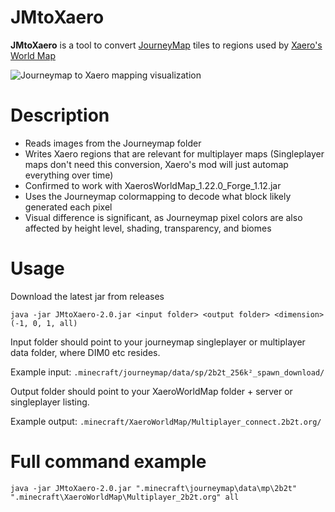 # JMtoXaero

**JMtoXaero** is a tool to convert [JourneyMap](https://www.curseforge.com/minecraft/mc-mods/journeymap) tiles to regions used by [Xaero's World Map](https://chocolateminecraft.com/worldmap.php)

![Journeymap to Xaero mapping visualization](https://i.imgur.com/LP8HuKX.png)

# Description 

- Reads images from the Journeymap folder
- Writes Xaero regions that are relevant for multiplayer maps (Singleplayer maps don't need this conversion, Xaero's mod will just automap everything over time)
- Confirmed to work with XaerosWorldMap_1.22.0_Forge_1.12.jar
- Uses the Journeymap colormapping to decode what block likely generated each pixel
- Visual difference is significant, as Journeymap pixel colors are also affected by height level, shading, transparency, and biomes

# Usage

Download the latest jar from releases

`java -jar JMtoXaero-2.0.jar <input folder> <output folder> <dimension> (-1, 0, 1, all)`

Input folder should point to your journeymap singleplayer or multiplayer data folder, where DIM0 etc resides.

Example input:
`.minecraft/journeymap/data/sp/2b2t_256k²_spawn_download/`

Output folder should point to your XaeroWorldMap folder + server or singleplayer listing.

Example output:
`.minecraft/XaeroWorldMap/Multiplayer_connect.2b2t.org/`


# Full command example

`java -jar JMtoXaero-2.0.jar ".minecraft\journeymap\data\mp\2b2t" ".minecraft\XaeroWorldMap\Multiplayer_2b2t.org" all`

